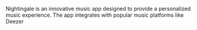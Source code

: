 Nightingale is an innovative music app designed to provide a personalized music experience. The app integrates with popular music platforms like Deezer
